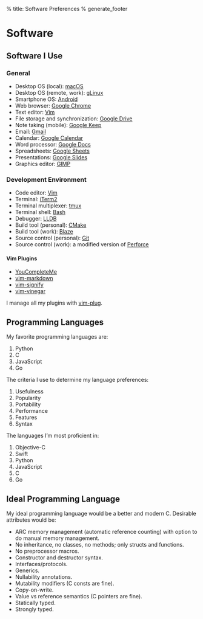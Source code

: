 % title: Software Preferences
% generate_footer

# Software

## Software I Use

### General

* Desktop OS (local): [macOS](https://en.wikipedia.org/wiki/MacOS)
* Desktop OS (remote, work): [gLinux](https://en.wikipedia.org/wiki/GLinux)
* Smartphone OS: [Android](https://www.android.com/)
* Web browser: [Google Chrome](https://www.google.com/chrome/)
* Text editor: [Vim](https://www.vim.org/)
* File storage and synchronization: [Google Drive](https://www.google.com/drive/)
* Note taking (mobile): [Google Keep](https://keep.google.com/)
* Email: [Gmail](https://www.google.com/gmail/)
* Calendar: [Google Calendar](https://www.google.com/calendar)
* Word processor: [Google Docs](https://docs.google.com/)
* Spreadsheets: [Google Sheets](http://sheets.google.com/)
* Presentations: [Google Slides](https://slides.google.com/)
* Graphics editor: [GIMP](https://www.gimp.org/)

### Development Environment

* Code editor: [Vim](https://www.vim.org/)
* Terminal: [iTerm2](https://iterm2.com/)
* Terminal multiplexer: [tmux](https://github.com/tmux/tmux/wiki)
* Terminal shell: [Bash](https://www.gnu.org/software/bash/)
* Debugger: [LLDB](https://lldb.llvm.org/)
* Build tool (personal): [CMake](https://cmake.org/)
* Build tool (work): [Blaze](https://en.wikipedia.org/wiki/Bazel_(software))
* Source control (personal): [Git](https://git-scm.com/)
* Source control (work): a modified version of [Perforce](https://www.perforce.com/)

#### Vim Plugins

* [YouCompleteMe](https://github.com/ycm-core/YouCompleteMe)
* [vim-markdown](https://github.com/preservim/vim-markdown)
* [vim-signify](https://github.com/mhinz/vim-signify)
* [vim-vinegar](https://github.com/tpope/vim-vinegar)

 I manage all my plugins with [vim-plug](https://github.com/junegunn/vim-plug).

## Programming Languages

My favorite programming languages are:

1. Python
1. C
1. JavaScript
1. Go

The criteria I use to determine my language preferences:

1. Usefulness
1. Popularity
1. Portability
1. Performance
1. Features
1. Syntax

The languages I’m most proficient in:

1. Objective-C
1. Swift
1. Python
1. JavaScript
1. C
1. Go

## Ideal Programming Language

My ideal programming language would be a better and modern C. Desirable attributes would be:

* ARC memory management (automatic reference counting) with option to do manual memory management.
* No inheritance, no classes, no methods; only structs and functions.
* No preprocessor macros.
* Constructor and destructor syntax.
* Interfaces/protocols.
* Generics.
* Nullability annotations.
* Mutability modifiers (C consts are fine).
* Copy-on-write.
* Value vs reference semantics (C pointers are fine).
* Statically typed.
* Strongly typed.
